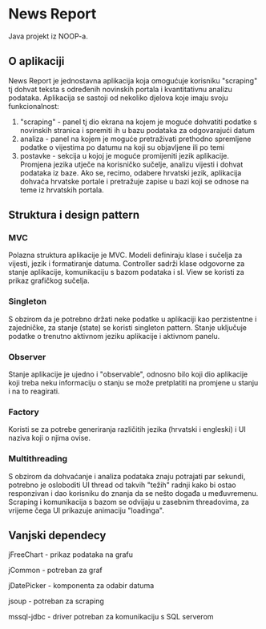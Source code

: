 # News Report
Java projekt iz NOOP-a.

## O aplikaciji
News Report je jednostavna aplikacija koja omogućuje korisniku "scraping" tj dohvat teksta s određenih novinskih portala i kvantitativnu analizu podataka.
Aplikacija se sastoji od nekoliko djelova koje imaju svoju funkcionalnost:
1. "scraping" - panel tj dio ekrana na kojem je moguće dohvatiti podatke s novinskih stranica i spremiti ih u bazu podataka za odgovarajući datum
2. analiza - panel na kojem je moguće pretraživati prethodno spremljene podatke o vijestima po datumu na koji su objavljene ili po temi
3. postavke - sekcija u kojoj je moguće promijeniti jezik aplikacije. Promjena jezika utječe na korisničko sučelje, analizu vijesti i dohvat podataka iz baze.
Ako se, recimo, odabere hrvatski jezik, aplikacija dohvaća hrvatske portale i pretražuje zapise u bazi koji se odnose na teme iz hrvatskih portala.

## Struktura i design pattern
### MVC
Polazna struktura aplikacije je MVC. Modeli definiraju klase i sučelja za vijesti, jezik i formatiranje datuma.
Controller sadrži klase odgovorne za stanje aplikacije, komunikaciju s bazom podataka i sl.
View se koristi za prikaz grafičkog sučelja.

### Singleton
S obzirom da je potrebno držati neke podatke u aplikaciji kao perzistentne i zajedničke, za stanje (state) se koristi singleton pattern. 
Stanje uključuje podatke o trenutno aktivnom jeziku aplikacije i aktivnom panelu.

### Observer
Stanje aplikacije je ujedno i "observable", odnosno bilo koji dio aplikacije koji treba neku informaciju o stanju se može pretplatiti na promjene u stanju i na to reagirati.

### Factory
Koristi se za potrebe generiranja različitih jezika (hrvatski i engleski) i UI naziva koji o njima ovise.

### Multithreading
S obzirom da dohvaćanje i analiza podataka znaju potrajati par sekundi, potrebno je osloboditi UI thread od takvih "težih" radnji kako bi ostao responzivan i dao korisniku do znanja da se nešto događa u međuvremenu.
Scraping i komunikacija s bazom se odvijaju u zasebnim threadovima, za vrijeme čega UI prikazuje animaciju "loadinga".

## Vanjski dependecy
jFreeChart - prikaz podataka na grafu

jCommon - potreban za graf

jDatePicker - komponenta za odabir datuma

jsoup - potreban za scraping

mssql-jdbc - driver potreban za komunikaciju s SQL serverom
